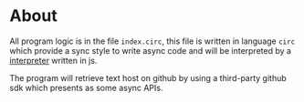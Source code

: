 # About

All program logic is in the file `index.circ`, this file is written in language `circ` which provide a sync style to write async
code and will be interpreted by a [interpreter](https://github.com/hsiaosiyuan0/Circ) written in js.

The program will retrieve text host on github by using a third-party github sdk which presents as some async APIs.
